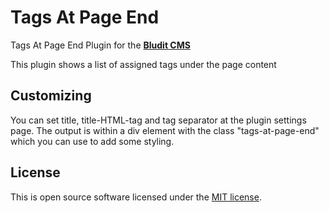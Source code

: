 Tags At Page End
================================
Tags At Page End Plugin for the [**Bludit CMS**](https://www.bludit.com/)

This plugin shows a list of assigned tags under the page content

Customizing
-------

You can set title, title-HTML-tag and tag separator at the plugin settings page. The output is within a div element with the class "tags-at-page-end" which you can use to add some styling.

License
-------
This is open source software licensed under the [MIT license](https://tldrlegal.com/license/mit-license).
